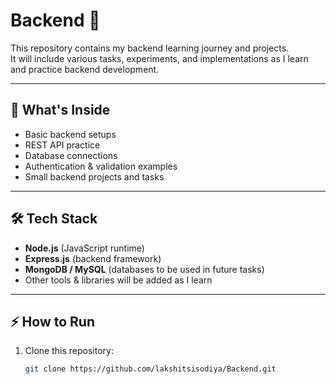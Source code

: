 # Backend 🚀

This repository contains my backend learning journey and projects.  
It will include various tasks, experiments, and implementations as I learn and practice backend development.  

---

## 📌 What's Inside
- Basic backend setups  
- REST API practice  
- Database connections  
- Authentication & validation examples  
- Small backend projects and tasks  

---

## 🛠 Tech Stack
- **Node.js** (JavaScript runtime)  
- **Express.js** (backend framework)  
- **MongoDB / MySQL** (databases to be used in future tasks)  
- Other tools & libraries will be added as I learn  

---

## ⚡ How to Run
1. Clone this repository:
   ```bash
   git clone https://github.com/lakshitsisodiya/Backend.git
